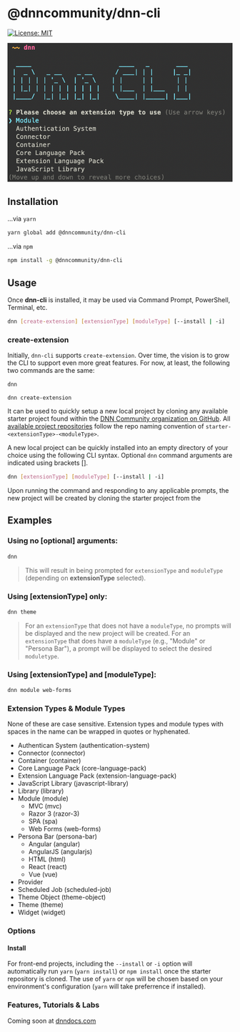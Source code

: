 # @dnncommunity/dnn-cli

[![License: MIT](https://img.shields.io/badge/LICENSE-MIT-informational.svg)](https://opensource.org/licenses/MIT)

![dnn-cli extension type screenshot](img/dnn-cli-extension-type.png)

## Installation

...via `yarn`

``` sh
yarn global add @dnncommunity/dnn-cli
```

...via `npm`

``` sh
npm install -g @dnncommunity/dnn-cli
```

## Usage

Once **dnn-cli** is installed, it may be used via Command Prompt, PowerShell, Terminal, etc.

``` sh
dnn [create-extension] [extensionType] [moduleType] [--install | -i]
```

### create-extension
Initially, `dnn-cli` supports `create-extension`.  Over time, the vision is to grow the CLI to support even more great features.  For now, at least, the following two commands are the same:

```
dnn
```

```
dnn create-extension
``` 

It can be used to quickly setup a new local project by cloning any available starter project found within the [DNN Community organization on GitHub](https://github.com/DNNCommunity).  All [available project repositories](https://github.com/DNNCommunity?q=starter-&type=&language=) follow the repo naming convention of `starter-<extensionType>-<moduleType>`. 

A new local project can be quickly installed into an empty directory of your choice using the following CLI syntax. Optional `dnn` command arguments are indicated using brackets [].

``` sh
dnn [extensionType] [moduleType] [--install | -i]
```

Upon running the command and responding to any applicable prompts, the new project will be created by cloning the starter project from the 

## Examples

### Using no [optional] arguments:

``` sh
dnn
```

> This will result in being prompted for `extensionType` and `moduleType` (depending on **extensionType** selected).

### Using [extensionType] only:

``` sh
dnn theme
```

> For an `extensionType` that does not have a `moduleType`, no prompts will be displayed and the new project will be created. For an `extensionType` that does have a `moduleType` (e.g., "Module" or "Persona Bar"), a prompt will be displayed to select the desired `moduletype`.

### Using [extensionType] and [moduleType]:

``` sh
dnn module web-forms
```

### Extension Types & Module Types
None of these are case sensitive. Extension types and module types with spaces in the name can be wrapped in quotes or hyphenated.

* Authentican System (authentication-system)
* Connector (connector)
* Container (container)
* Core Language Pack (core-language-pack)
* Extension Language Pack (extension-language-pack)
* JavaScript Library (javascript-library)
* Library (library)
* Module (module)
    * MVC (mvc)
    * Razor 3 (razor-3)
    * SPA (spa)
    * Web Forms (web-forms)
* Persona Bar (persona-bar)
    * Angular (angular)
    * AngularJS (angularjs)
    * HTML (html)
    * React (react)
    * Vue (vue)
* Provider
* Scheduled Job (scheduled-job)
* Theme Object (theme-object)
* Theme (theme)
* Widget (widget)

### Options

#### Install
For front-end projects, including the `--install` or `-i` option will automatically run `yarn` (`yarn install`) or `npm install` once the starter repository is cloned. The use of `yarn` or `npm` will be chosen based on your environment's configuration (`yarn` will take preferrence if installed).

### Features, Tutorials & Labs

Coming soon at [dnndocs.com](https://dnndocs.com)
